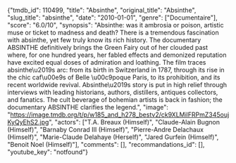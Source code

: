 {"tmdb_id": 110499, "title": "Absinthe", "original_title": "Absinthe", "slug_title": "absinthe", "date": "2010-01-01", "genre": ["Documentaire"], "score": "6.0/10", "synopsis": "Absinthe: was it ambrosia or poison, artistic muse or ticket to madness and death? There is a tremendous fascination with absinthe, yet few truly know its rich history. The documentary ABSINTHE definitively brings the Green Fairy out of her clouded past where, for one hundred years, her fabled effects and demonized reputation have excited equal doses of admiration and loathing. The film traces absinthe\u2019s arc: from its birth in Switzerland in 1787, through its rise in the chic caf\u00e9s of Belle \u00c9poque Paris, to its prohibition, and its recent worldwide revival. Absinthe\u2019s story is put in high relief through interviews with leading historians, authors, distillers, antiques collectors, and fanatics. The cult beverage of bohemian artists is back in fashion; the documentary ABSINTHE clarifies the legend.", "image": "https://image.tmdb.org/t/p/w185_and_h278_bestv2/ck9XLMilFRPmZ345oujKyQyEhS2.jpg", "actors": ["T.A. Breaux (Himself)", "Claude-Alain Bugnon (Himself)", "Barnaby Conrad III (Himself)", "Pierre-Andre Delachaux (Himself)", "Marie-Claude Delahaye (Herself)", "Jared Gurfein (Himself)", "Benoit Noel (Himself)"], "comments": [], "recommandations_id": [], "youtube_key": "notfound"}